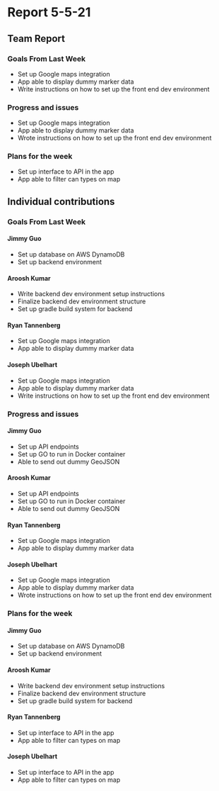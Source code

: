 # Report 5-5-21

## Team Report

### Goals From Last Week

- Set up Google maps integration
- App able to display dummy marker data
- Write instructions on how to set up the front end dev environment

### Progress and issues
- Set up Google maps integration
- App able to display dummy marker data
- Wrote instructions on how to set up the front end dev environment

### Plans for the week
- Set up interface to API in the app
- App able to filter can types on map

## Individual contributions

### Goals From Last Week
#### Jimmy Guo
- Set up database on AWS DynamoDB
- Set up backend environment

#### Aroosh Kumar
- Write backend dev environment setup instructions
- Finalize backend dev environment structure
- Set up gradle build system for backend

#### Ryan Tannenberg
- Set up Google maps integration
- App able to display dummy marker data

#### Joseph Ubelhart
- Set up Google maps integration
- App able to display dummy marker data
- Write instructions on how to set up the front end dev environment

### Progress and issues

#### Jimmy Guo
- Set up API endpoints
- Set up GO to run in Docker container
- Able to send out dummy GeoJSON

#### Aroosh Kumar
- Set up API endpoints
- Set up GO to run in Docker container
- Able to send out dummy GeoJSON

#### Ryan Tannenberg
- Set up Google maps integration
- App able to display dummy marker data

#### Joseph Ubelhart
- Set up Google maps integration
- App able to display dummy marker data
- Wrote instructions on how to set up the front end dev environment

### Plans for the week

#### Jimmy Guo
- Set up database on AWS DynamoDB
- Set up backend environment

#### Aroosh Kumar
- Write backend dev environment setup instructions
- Finalize backend dev environment structure
- Set up gradle build system for backend

#### Ryan Tannenberg
- Set up interface to API in the app
- App able to filter can types on map

#### Joseph Ubelhart
- Set up interface to API in the app
- App able to filter can types on map
